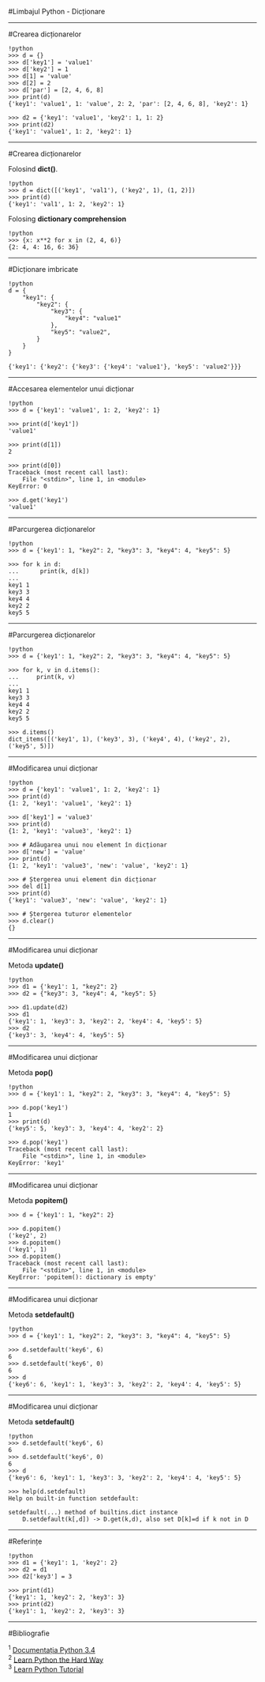 #Limbajul Python - Dicționare

---

#Crearea dicționarelor


    !python
    >>> d = {}
    >>> d['key1'] = 'value1'
    >>> d['key2'] = 1
    >>> d[1] = 'value'
    >>> d[2] = 2
    >>> d['par'] = [2, 4, 6, 8]
    >>> print(d)
    {'key1': 'value1', 1: 'value', 2: 2, 'par': [2, 4, 6, 8], 'key2': 1}

    >>> d2 = {'key1': 'value1', 'key2': 1, 1: 2}
    >>> print(d2)
    {'key1': 'value1', 1: 2, 'key2': 1}

---

#Crearea dicționarelor

Folosind **dict()**.

    !python
    >>> d = dict([('key1', 'val1'), ('key2', 1), (1, 2)])
    >>> print(d)
    {'key1': 'val1', 1: 2, 'key2': 1}

Folosing **dictionary comprehension**

    !python
    >>> {x: x**2 for x in (2, 4, 6)}
    {2: 4, 4: 16, 6: 36}

---

#Dicționare imbricate

    !python
    d = {
        "key1": {
            "key2": {
                "key3": {
                    "key4": "value1"
                },
                "key5": "value2",
            }
        }
    }

    {'key1': {'key2': {'key3': {'key4': 'value1'}, 'key5': 'value2'}}}

---

#Accesarea elementelor unui dicționar

    !python
    >>> d = {'key1': 'value1', 1: 2, 'key2': 1}

    >>> print(d['key1'])
    'value1'

    >>> print(d[1])
    2

    >>> print(d[0])
    Traceback (most recent call last):
        File "<stdin>", line 1, in <module>
    KeyError: 0

    >>> d.get('key1')
    'value1'

---

#Parcurgerea dicționarelor

    !python
    >>> d = {'key1': 1, "key2": 2, "key3": 3, "key4": 4, "key5": 5}

    >>> for k in d:
    ...      print(k, d[k])
    ...
    key1 1
    key3 3
    key4 4
    key2 2
    key5 5

---

#Parcurgerea dicționarelor

    !python
    >>> d = {'key1': 1, "key2": 2, "key3": 3, "key4": 4, "key5": 5}

    >>> for k, v in d.items():
    ...     print(k, v)
    ...
    key1 1
    key3 3
    key4 4
    key2 2
    key5 5

    >>> d.items()
    dict_items([('key1', 1), ('key3', 3), ('key4', 4), ('key2', 2), ('key5', 5)])

---

#Modificarea unui dicționar

    !python
    >>> d = {'key1': 'value1', 1: 2, 'key2': 1}
    >>> print(d)
    {1: 2, 'key1': 'value1', 'key2': 1}

    >>> d['key1'] = 'value3'
    >>> print(d)
    {1: 2, 'key1': 'value3', 'key2': 1}

    >>> # Adăugarea unui nou element în dicționar
    >>> d['new'] = 'value'
    >>> print(d)
    {1: 2, 'key1': 'value3', 'new': 'value', 'key2': 1}

    >>> # Ștergerea unui element din dicționar
    >>> del d[1]
    >>> print(d)
    {'key1': 'value3', 'new': 'value', 'key2': 1}
    
    >>> # Ștergerea tuturor elementelor
    >>> d.clear()
    {}

---

#Modificarea unui dicționar

Metoda **update()**

    !python
    >>> d1 = {'key1': 1, "key2": 2}
    >>> d2 = {"key3": 3, "key4": 4, "key5": 5}

    >>> d1.update(d2)
    >>> d1
    {'key1': 1, 'key3': 3, 'key2': 2, 'key4': 4, 'key5': 5}
    >>> d2
    {'key3': 3, 'key4': 4, 'key5': 5}

---

#Modificarea unui dicționar

Metoda **pop()**

    !python
    >>> d = {'key1': 1, "key2": 2, "key3": 3, "key4": 4, "key5": 5}
    
    >>> d.pop('key1')
    1
    >>> print(d)
    {'key5': 5, 'key3': 3, 'key4': 4, 'key2': 2}

    >>> d.pop('key1')
    Traceback (most recent call last):
        File "<stdin>", line 1, in <module>
    KeyError: 'key1'

---

#Modificarea unui dicționar

Metoda **popitem()**

    >>> d = {'key1': 1, "key2": 2}

    >>> d.popitem()
    ('key2', 2)
    >>> d.popitem()
    ('key1', 1)
    >>> d.popitem()
    Traceback (most recent call last):
        File "<stdin>", line 1, in <module>
    KeyError: 'popitem(): dictionary is empty'

---

#Modificarea unui dicționar
    
Metoda **setdefault()**

    !python
    >>> d = {'key1': 1, "key2": 2, "key3": 3, "key4": 4, "key5": 5}
    
    >>> d.setdefault('key6', 6)
    6
    >>> d.setdefault('key6', 0)
    6
    >>> d
    {'key6': 6, 'key1': 1, 'key3': 3, 'key2': 2, 'key4': 4, 'key5': 5}

---

#Modificarea unui dicționar

Metoda **setdefault()**

    !python
    >>> d.setdefault('key6', 6)
    6
    >>> d.setdefault('key6', 0)
    6
    >>> d
    {'key6': 6, 'key1': 1, 'key3': 3, 'key2': 2, 'key4': 4, 'key5': 5}

    >>> help(d.setdefault)
    Help on built-in function setdefault:

    setdefault(...) method of builtins.dict instance
        D.setdefault(k[,d]) -> D.get(k,d), also set D[k]=d if k not in D

---

#Referințe

    !python
    >>> d1 = {'key1': 1, 'key2': 2}
    >>> d2 = d1
    >>> d2['key3'] = 3

    >>> print(d1)
    {'key1': 1, 'key2': 2, 'key3': 3}
    >>> print(d2)
    {'key1': 1, 'key2': 2, 'key3': 3}

---

#Bibliografie

<sup>1</sup> <a href="https://docs.python.org/3.4/tutorial/datastructures.html">Documentația Python 3.4</a><br/>
<sup>2</sup> <a href="http://learnpythonthehardway.org/book/ex39.html">Learn Python the Hard Way</a><br/>
<sup>3</sup> <a href="http://www.learnpython.org/en/Welcome">Learn Python Tutorial</a>
